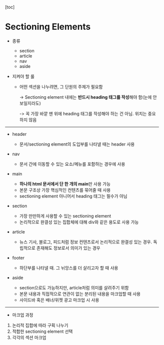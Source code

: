 [toc]

# Sectioning Elements

- 종류

  - section
  - article
  - nav
  - aside

- 지켜야 할 룰

  - 어떤 섹션을 나누려면, 그 단원의 주제가 필요함

    -> Sectioning element 내에는 **반드시 heading 태그를 작성**해야 함(눈에 안 보일지라도)
    
    -> 꼭 가장 바깥 맨 위에 heading 태그를 작성해야 하는 건 아님. 위치는 중요하지 않음

---

- header
  - 문서/sectioning element의 도입부를 나타낼 때는 header 사용
- nav
  - 문서 간에 이동할 수 있는 요소/메뉴를 포함하는 경우에 사용
- main
  - **하나의 html 문서에서 단 한 개의 main**만 사용 가능
  - 본문 구조상 가장 핵심적인 컨텐츠를 묶어줄 때 사용
  - sectioning element 아니어서 heading 태그는 필수가 아님
- section
  - 가장 만만하게 사용할 수 있는 sectioning element
  - 논리적으로 완결성 있는 집합체에 대해 div와 같은 용도로 사용 가능
- article
  - 뉴스 기사, 블로그, 피드처럼 정보 컨텐츠로서 논리적으로 완결성 있는 경우. 독립적으로 존재해도 정보로서 의미가 있는 경우

- footer
  - 하단부를 나타낼 때. 그 뉘앙스를 더 살리고자 할 때 사용

- aside
  - section으로도 가능하지만, article처럼 의미를 살려주기 위함
  - 본문 내용과 직접적으로 연관이 없는 분리된 내용을 마크업할 때 사용
  - 사이드바 혹은 배너/위젯 광고 마크업 시 사용

---

- 마크업 과정

1. 논리적 집합에 따라 구획 나누기
2. 적합한 sectioning element 선택
3. 각각의 섹션 마크업
